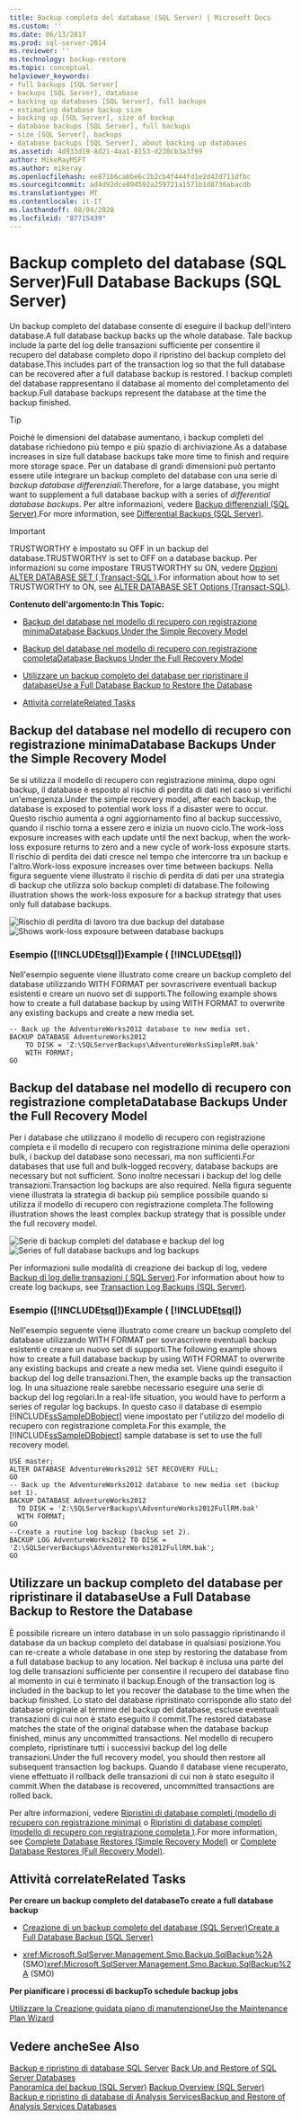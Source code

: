 ```yaml
---
title: Backup completo del database (SQL Server) | Microsoft Docs
ms.custom: ''
ms.date: 06/13/2017
ms.prod: sql-server-2014
ms.reviewer: ''
ms.technology: backup-restore
ms.topic: conceptual
helpviewer_keywords:
- full backups [SQL Server]
- backups [SQL Server], database
- backing up databases [SQL Server], full backups
- estimating database backup size
- backing up [SQL Server], size of backup
- database backups [SQL Server], full backups
- size [SQL Server], backups
- database backups [SQL Server], about backing up databases
ms.assetid: 4d933d19-8d21-4aa1-8153-d230cb3a3f99
author: MikeRayMSFT
ms.author: mikeray
ms.openlocfilehash: ee871b6cabbe6c2b2cb4f444fd1e2d42d711dfbc
ms.sourcegitcommit: ad4d92dce894592a259721a1571b1d8736abacdb
ms.translationtype: MT
ms.contentlocale: it-IT
ms.lasthandoff: 08/04/2020
ms.locfileid: "87715439"
---
```

# <a name="full-database-backups-sql-server"></a><span data-ttu-id="1c967-102">Backup completo del database (SQL Server)</span><span class="sxs-lookup"><span data-stu-id="1c967-102">Full Database Backups (SQL Server)</span></span>
  <span data-ttu-id="1c967-103">Un backup completo del database consente di eseguire il backup dell'intero database.</span><span class="sxs-lookup"><span data-stu-id="1c967-103">A full database backup backs up the whole database.</span></span> <span data-ttu-id="1c967-104">Tale backup include la parte del log delle transazioni sufficiente per consentire il recupero del database completo dopo il ripristino del backup completo del database.</span><span class="sxs-lookup"><span data-stu-id="1c967-104">This includes part of the transaction log so that the full database can be recovered after a full database backup is restored.</span></span> <span data-ttu-id="1c967-105">I backup completi del database rappresentano il database al momento del completamento del backup.</span><span class="sxs-lookup"><span data-stu-id="1c967-105">Full database backups represent the database at the time the backup finished.</span></span>  
  
> [!TIP]  
>  <span data-ttu-id="1c967-106">Poiché le dimensioni del database aumentano, i backup completi del database richiedono più tempo e più spazio di archiviazione.</span><span class="sxs-lookup"><span data-stu-id="1c967-106">As a database increases in size full database backups take more time to finish and require more storage space.</span></span> <span data-ttu-id="1c967-107">Per un database di grandi dimensioni può pertanto essere utile integrare un backup completo del database con una serie di *backup database differenziali*.</span><span class="sxs-lookup"><span data-stu-id="1c967-107">Therefore, for a large database, you might want to supplement a full database backup with a series of *differential database backups*.</span></span> <span data-ttu-id="1c967-108">Per altre informazioni, vedere [Backup differenziali &#40;SQL Server&#41;](differential-backups-sql-server.md).</span><span class="sxs-lookup"><span data-stu-id="1c967-108">For more information, see [Differential Backups &#40;SQL Server&#41;](differential-backups-sql-server.md).</span></span>  
  
> [!IMPORTANT]  
>  <span data-ttu-id="1c967-109">TRUSTWORTHY è impostato su OFF in un backup del database.</span><span class="sxs-lookup"><span data-stu-id="1c967-109">TRUSTWORTHY is set to OFF on a database backup.</span></span> <span data-ttu-id="1c967-110">Per informazioni su come impostare TRUSTWORTHY su ON, vedere [Opzioni ALTER DATABASE SET &#40; Transact-SQL &#41;](/sql/t-sql/statements/alter-database-transact-sql-set-options).</span><span class="sxs-lookup"><span data-stu-id="1c967-110">For information about how to set TRUSTWORTHY to ON, see [ALTER DATABASE SET Options &#40;Transact-SQL&#41;](/sql/t-sql/statements/alter-database-transact-sql-set-options).</span></span>  
  
 <span data-ttu-id="1c967-111">**Contenuto dell'argomento:**</span><span class="sxs-lookup"><span data-stu-id="1c967-111">**In This Topic:**</span></span>  
  
-   [<span data-ttu-id="1c967-112">Backup del database nel modello di recupero con registrazione minima</span><span class="sxs-lookup"><span data-stu-id="1c967-112">Database Backups Under the Simple Recovery Model</span></span>](#DbBuRMs)  
  
-   [<span data-ttu-id="1c967-113">Backup del database nel modello di recupero con registrazione completa</span><span class="sxs-lookup"><span data-stu-id="1c967-113">Database Backups Under the Full Recovery Model</span></span>](#DbBuRMf)  
  
-   [<span data-ttu-id="1c967-114">Utilizzare un backup completo del database per ripristinare il database</span><span class="sxs-lookup"><span data-stu-id="1c967-114">Use a Full Database Backup to Restore the Database</span></span>](#RestoreDbBu)  
  
-   [<span data-ttu-id="1c967-115">Attività correlate</span><span class="sxs-lookup"><span data-stu-id="1c967-115">Related Tasks</span></span>](#RelatedTasks)  
  
##  <a name="database-backups-under-the-simple-recovery-model"></a><a name="DbBuRMs"></a> <span data-ttu-id="1c967-116">Backup del database nel modello di recupero con registrazione minima</span><span class="sxs-lookup"><span data-stu-id="1c967-116">Database Backups Under the Simple Recovery Model</span></span>  
 <span data-ttu-id="1c967-117">Se si utilizza il modello di recupero con registrazione minima, dopo ogni backup, il database è esposto al rischio di perdita di dati nel caso si verifichi un'emergenza.</span><span class="sxs-lookup"><span data-stu-id="1c967-117">Under the simple recovery model, after each backup, the database is exposed to potential work loss if a disaster were to occur.</span></span> <span data-ttu-id="1c967-118">Questo rischio aumenta a ogni aggiornamento fino al backup successivo, quando il rischio torna a essere zero e inizia un nuovo ciclo.</span><span class="sxs-lookup"><span data-stu-id="1c967-118">The work-loss exposure increases with each update until the next backup, when the work-loss exposure returns to zero and a new cycle of work-loss exposure starts.</span></span> <span data-ttu-id="1c967-119">Il rischio di perdita dei dati cresce nel tempo che intercorre tra un backup e l'altro.</span><span class="sxs-lookup"><span data-stu-id="1c967-119">Work-loss exposure increases over time between backups.</span></span> <span data-ttu-id="1c967-120">Nella figura seguente viene illustrato il rischio di perdita di dati per una strategia di backup che utilizza solo backup completi di database.</span><span class="sxs-lookup"><span data-stu-id="1c967-120">The following illustration shows the work-loss exposure for a backup strategy that uses only full database backups.</span></span>  
  
 <span data-ttu-id="1c967-121">![Rischio di perdita di lavoro tra due backup del database](../../database-engine/media/bnr-rmsimple-1-fulldb-backups.gif "Rischio di perdita di lavoro tra due backup del database")</span><span class="sxs-lookup"><span data-stu-id="1c967-121">![Shows work-loss exposure between database backups](../../database-engine/media/bnr-rmsimple-1-fulldb-backups.gif "Shows work-loss exposure between database backups")</span></span>  
  
### <a name="example--tsql"></a><span data-ttu-id="1c967-122">Esempio ([!INCLUDE[tsql](../../../includes/tsql-md.md)])</span><span class="sxs-lookup"><span data-stu-id="1c967-122">Example ( [!INCLUDE[tsql](../../../includes/tsql-md.md)])</span></span>  
 <span data-ttu-id="1c967-123">Nell'esempio seguente viene illustrato come creare un backup completo del database utilizzando WITH FORMAT per sovrascrivere eventuali backup esistenti e creare un nuovo set di supporti.</span><span class="sxs-lookup"><span data-stu-id="1c967-123">The following example shows how to create a full database backup by using WITH FORMAT to overwrite any existing backups and create a new media set.</span></span>  
  
```  
-- Back up the AdventureWorks2012 database to new media set.  
BACKUP DATABASE AdventureWorks2012  
    TO DISK = 'Z:\SQLServerBackups\AdventureWorksSimpleRM.bak'   
    WITH FORMAT;  
GO  
```  
  
##  <a name="database-backups-under-the-full-recovery-model"></a><a name="DbBuRMf"></a> <span data-ttu-id="1c967-124">Backup del database nel modello di recupero con registrazione completa</span><span class="sxs-lookup"><span data-stu-id="1c967-124">Database Backups Under the Full Recovery Model</span></span>  
 <span data-ttu-id="1c967-125">Per i database che utilizzano il modello di recupero con registrazione completa e il modello di recupero con registrazione minima delle operazioni bulk, i backup del database sono necessari, ma non sufficienti.</span><span class="sxs-lookup"><span data-stu-id="1c967-125">For databases that use full and bulk-logged recovery, database backups are necessary but not sufficient.</span></span> <span data-ttu-id="1c967-126">Sono inoltre necessari i backup del log delle transazioni.</span><span class="sxs-lookup"><span data-stu-id="1c967-126">Transaction log backups are also required.</span></span> <span data-ttu-id="1c967-127">Nella figura seguente viene illustrata la strategia di backup più semplice possibile quando si utilizza il modello di recupero con registrazione completa.</span><span class="sxs-lookup"><span data-stu-id="1c967-127">The following illustration shows the least complex backup strategy that is possible under the full recovery model.</span></span>  
  
 <span data-ttu-id="1c967-128">![Serie di backup completi del database e backup del log](../../database-engine/media/bnr-rmfull-1-fulldb-log-backups.gif "Serie di backup completi del database e backup del log")</span><span class="sxs-lookup"><span data-stu-id="1c967-128">![Series of full database backups and log backups](../../database-engine/media/bnr-rmfull-1-fulldb-log-backups.gif "Series of full database backups and log backups")</span></span>  
  
 <span data-ttu-id="1c967-129">Per informazioni sulle modalità di creazione dei backup di log, vedere [Backup di log delle transazioni &#40; SQL Server&#41;](transaction-log-backups-sql-server.md).</span><span class="sxs-lookup"><span data-stu-id="1c967-129">For information about how to create log backups, see [Transaction Log Backups &#40;SQL Server&#41;](transaction-log-backups-sql-server.md).</span></span>  
  
### <a name="example--tsql"></a><span data-ttu-id="1c967-130">Esempio ([!INCLUDE[tsql](../../../includes/tsql-md.md)])</span><span class="sxs-lookup"><span data-stu-id="1c967-130">Example ( [!INCLUDE[tsql](../../../includes/tsql-md.md)])</span></span>  
 <span data-ttu-id="1c967-131">Nell'esempio seguente viene illustrato come creare un backup completo del database utilizzando WITH FORMAT per sovrascrivere eventuali backup esistenti e creare un nuovo set di supporti.</span><span class="sxs-lookup"><span data-stu-id="1c967-131">The following example shows how to create a full database backup by using WITH FORMAT to overwrite any existing backups and create a new media set.</span></span> <span data-ttu-id="1c967-132">Viene quindi eseguito il backup del log delle transazioni.</span><span class="sxs-lookup"><span data-stu-id="1c967-132">Then, the example backs up the transaction log.</span></span> <span data-ttu-id="1c967-133">In una situazione reale sarebbe necessario eseguire una serie di backup del log regolari.</span><span class="sxs-lookup"><span data-stu-id="1c967-133">In a real-life situation, you would have to perform a series of regular log backups.</span></span> <span data-ttu-id="1c967-134">In questo caso il database di esempio [!INCLUDE[ssSampleDBobject](../../includes/sssampledbobject-md.md)] viene impostato per l'utilizzo del modello di recupero con registrazione completa.</span><span class="sxs-lookup"><span data-stu-id="1c967-134">For this example, the [!INCLUDE[ssSampleDBobject](../../includes/sssampledbobject-md.md)] sample database is set to use the full recovery model.</span></span>  
  
```  
USE master;  
ALTER DATABASE AdventureWorks2012 SET RECOVERY FULL;  
GO  
-- Back up the AdventureWorks2012 database to new media set (backup set 1).  
BACKUP DATABASE AdventureWorks2012  
  TO DISK = 'Z:\SQLServerBackups\AdventureWorks2012FullRM.bak'   
  WITH FORMAT;  
GO  
--Create a routine log backup (backup set 2).  
BACKUP LOG AdventureWorks2012 TO DISK = 'Z:\SQLServerBackups\AdventureWorks2012FullRM.bak';  
GO  
```  
  
##  <a name="use-a-full-database-backup-to-restore-the-database"></a><a name="RestoreDbBu"></a> <span data-ttu-id="1c967-135">Utilizzare un backup completo del database per ripristinare il database</span><span class="sxs-lookup"><span data-stu-id="1c967-135">Use a Full Database Backup to Restore the Database</span></span>  
 <span data-ttu-id="1c967-136">È possibile ricreare un intero database in un solo passaggio ripristinando il database da un backup completo del database in qualsiasi posizione.</span><span class="sxs-lookup"><span data-stu-id="1c967-136">You can re-create a whole database in one step by restoring the database from a full database backup to any location.</span></span> <span data-ttu-id="1c967-137">Nel backup è inclusa una parte del log delle transazioni sufficiente per consentire il recupero del database fino al momento in cui è terminato il backup.</span><span class="sxs-lookup"><span data-stu-id="1c967-137">Enough of the transaction log is included in the backup to let you recover the database to the time when the backup finished.</span></span> <span data-ttu-id="1c967-138">Lo stato del database ripristinato corrisponde allo stato del database originale al termine del backup del database, escluse eventuali transazioni di cui non è stato eseguito il commit.</span><span class="sxs-lookup"><span data-stu-id="1c967-138">The restored database matches the state of the original database when the database backup finished, minus any uncommitted transactions.</span></span> <span data-ttu-id="1c967-139">Nel modello di recupero completo, ripristinare tutti i successivi backup del log delle transazioni.</span><span class="sxs-lookup"><span data-stu-id="1c967-139">Under the full recovery model, you should then restore all subsequent transaction log backups.</span></span> <span data-ttu-id="1c967-140">Quando il database viene recuperato, viene effettuato il rollback delle transazioni di cui non è stato eseguito il commit.</span><span class="sxs-lookup"><span data-stu-id="1c967-140">When the database is recovered, uncommitted transactions are rolled back.</span></span>  
  
 <span data-ttu-id="1c967-141">Per altre informazioni, vedere [Ripristini di database completi &#40;modello di recupero con registrazione minima&#41;](complete-database-restores-simple-recovery-model.md) o [Ripristini di database completi &#40;modello di recupero con registrazione completa &#41;](complete-database-restores-full-recovery-model.md).</span><span class="sxs-lookup"><span data-stu-id="1c967-141">For more information, see [Complete Database Restores &#40;Simple Recovery Model&#41;](complete-database-restores-simple-recovery-model.md) or [Complete Database Restores &#40;Full Recovery Model&#41;](complete-database-restores-full-recovery-model.md).</span></span>  
  
##  <a name="related-tasks"></a><a name="RelatedTasks"></a> <span data-ttu-id="1c967-142">Attività correlate</span><span class="sxs-lookup"><span data-stu-id="1c967-142">Related Tasks</span></span>  
 <span data-ttu-id="1c967-143">**Per creare un backup completo del database**</span><span class="sxs-lookup"><span data-stu-id="1c967-143">**To create a full database backup**</span></span>  
  
-   [<span data-ttu-id="1c967-144">Creazione di un backup completo del database &#40;SQL Server&#41;</span><span class="sxs-lookup"><span data-stu-id="1c967-144">Create a Full Database Backup &#40;SQL Server&#41;</span></span>](create-a-full-database-backup-sql-server.md)  
  
-   <span data-ttu-id="1c967-145"><xref:Microsoft.SqlServer.Management.Smo.Backup.SqlBackup%2A> (SMO)</span><span class="sxs-lookup"><span data-stu-id="1c967-145"><xref:Microsoft.SqlServer.Management.Smo.Backup.SqlBackup%2A> (SMO)</span></span>  
  
 <span data-ttu-id="1c967-146">**Per pianificare i processi di backup**</span><span class="sxs-lookup"><span data-stu-id="1c967-146">**To schedule backup jobs**</span></span>  
  
 [<span data-ttu-id="1c967-147">Utilizzare la Creazione guidata piano di manutenzione</span><span class="sxs-lookup"><span data-stu-id="1c967-147">Use the Maintenance Plan Wizard</span></span>](../maintenance-plans/use-the-maintenance-plan-wizard.md)  
  
## <a name="see-also"></a><span data-ttu-id="1c967-148">Vedere anche</span><span class="sxs-lookup"><span data-stu-id="1c967-148">See Also</span></span>  
 <span data-ttu-id="1c967-149">[Backup e ripristino di database SQL Server](back-up-and-restore-of-sql-server-databases.md) </span><span class="sxs-lookup"><span data-stu-id="1c967-149">[Back Up and Restore of SQL Server Databases](back-up-and-restore-of-sql-server-databases.md) </span></span>  
 <span data-ttu-id="1c967-150">[Panoramica del backup &#40;SQL Server&#41;](backup-overview-sql-server.md) </span><span class="sxs-lookup"><span data-stu-id="1c967-150">[Backup Overview &#40;SQL Server&#41;](backup-overview-sql-server.md) </span></span>  
 [<span data-ttu-id="1c967-151">Backup e ripristino di database di Analysis Services</span><span class="sxs-lookup"><span data-stu-id="1c967-151">Backup and Restore of Analysis Services Databases</span></span>](https://docs.microsoft.com/analysis-services/multidimensional-models/backup-and-restore-of-analysis-services-databases)  
  
  
